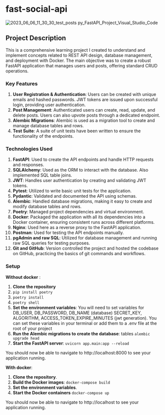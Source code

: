 # fast-social-api
![2023_06_06_11_30_30_test_posts py_FastAPI_Project_Visual_Studio_Code](https://github.com/mantzu134/fast-social-api/assets/25063550/62a743d7-c372-40c0-8aa5-829f9236ce75)

## Project Description
This is a comprehensive learning project I created to understand and implement concepts related to REST API design, database management, and deployment with Docker. The main objective was to create a robust FastAPI application that manages users and posts, offering standard CRUD operations.

### Key Features
1. **User Registration & Authentication**: Users can be created with unique emails and hashed passwords. JWT tokens are issued upon successful login, providing user authentication.
2. **Post Management**: Authenticated users can create, read, update, and delete posts. Users can also upvote posts through a dedicated endpoint.
3. **Alembic Migrations**: Alembic is used as a migration tool to create and manage database tables and rows.
4. **Test Suite**: A suite of unit tests have been written to ensure the functionality of the endpoints.
### Technologies Used
1. **FastAPI**: Used to create the API endpoints and handle HTTP requests and responses.
2. **SQLAlchemy**: Used as the ORM to interact with the database. Also implemented SQL table joins.
3. **JWT**: Handles user authentication by creating and validating JWT tokens.
4. **Pytest**: Utilized to write basic unit tests for the application.
5. **Pydantic**: Validated and documented the API using schemas.
6. **Alembic**: Handled database migrations, making it easy to create and modify database tables and rows.
7. **Poetry**: Managed project dependencies and virtual environment.
8. **Docker**: Packaged the application with all its dependencies into a Docker container, ensuring consistent runs across different platforms.
9. **Nginx**: Used here as a reverse proxy to the FastAPI application.
10. **Postman**: Used for testing the API endpoints manually.
11. **pgAdmin and raw SQL**: Utilized for database management and running raw SQL queries for testing purposes.
12. **Git and GitHub**: Version controlled the project and hosted the codebase on GitHub, practicing the basics of git commands and workflows.

### Setup
**Without docker** : 
1. **Clone the repository**
2. `pip install poetry`
3. `poetry install`
4. `poetry shell`
5. **Set the environment variables**: You will need to set variables for DB_USER, DB_PASSWORD, DB_NAME (database) SECRET_KEY, ALGORITHM, ACCESS_TOKEN_EXPIRE_MINUTES (jwt generation). You can set these variables in your terminal or add them to a .env file at the root of your project
6. **Run the Alembic migrations to create the database**:  tables `alembic upgrade head`
7. **Start the FastAPI server**: `uvicorn app.main:app --reload`

You should now be able to navigate to http://localhost:8000 to see your application running.

**With docker**: 
1. **Clone the repository**.
2. **Build the Docker images**: `docker-compose build`
3. **Set the environment variables**.
4. **Start the Docker containers** `docker-compose up`

You should now be able to navigate to http://localhost to see your application running.



